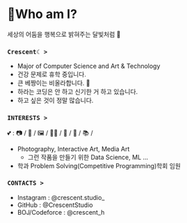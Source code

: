 # 🌙Who am I?

세상의 어둠을 행복으로 밝혀주는 달빛처럼 🌃

### `Crescent☾ >`
- Major of Computer Science and Art & Technology
- 건강 문제로 휴학 중입니다.
- 큰 베짱이는 비올라합니다. 🎻
- 하라는 코딩은 안 하고 신기한 거 하고 있습니다.
- 하고 싶은 것이 정말 많습니다.

### **`INTERESTS >`**
💕 : 📷 / 🎻 / 🖼 / 👩‍💻 / 🌌 / 🔭 / 📚 / 
- Photography, Interactive Art, Media Art
    - 그런 작품을 만들기 위한 Data Science, ML ...
- 학과 Problem Solving(Competitive Programming)학회 임원

### **`CONTACTS >`**
- Instagram : @crescent.studio_
- GitHub : @CrescentStudio
- BOJ/Codeforce : @crescent_h
